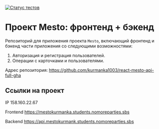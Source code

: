 [![Статус тестов](../../actions/workflows/tests.yml/badge.svg)](../../actions/workflows/tests.yml)

# Проект Mesto: фронтенд + бэкенд
Репозиторий для приложения проекта `Mesto`, включающий фронтенд и бэкенд части приложения со следующими возможностями: 

1. Авторизация и регистрация пользователей.
2. Операции с карточками и пользователями. 

Адрес репозитория: https://github.com/kurmanka1003/react-mesto-api-full-gha

## Ссылки на проект

IP 158.160.22.67

Frontend https://mestokurmanka.students.nomoreparties.sbs

Backend https://api.mestokurmank.students.nomoreparties.sbs
